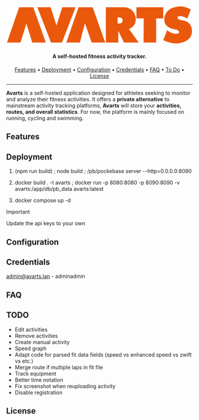 <h1 align="center">
  <br>
  <img src="/static/avarts.svg" alt="Avarts" width="500">
</h1>

<h4 align="center">A self-hosted fitness activity tracker.</h4>

<p align="center">
  <a href="#features">Features</a> •
  <a href="#deployment">Deployment</a> •
  <a href="#configuration">Configuration</a> •
  <a href="#credentials">Credentials</a> •
  <a href="#FAQ">FAQ</a> •
  <a href="#TODO">To Do</a> •
  <a href="#license">License</a>
</p>

---

<b>Avarts</b> is a self-hosted application designed for athletes seeking to monitor and analyze their fitness activities.
It offers a <b>private alternative</b> to mainstream activity tracking platforms, <b>Avarts</b> will store your <b>activities, routes, and overall statistics</b>.
For now, the platform is mainly focused on running, cycling and swimming.
</td></tr></table>

## Features

## Deployment

1. (npm run build) ; node build ; /pb/pockebase server --http=0.0.0.0:8090

2. docker build . -t avarts ; docker run -p 8080:8080 -p 8090:8090 -v avarts:/app/db/pb_data avarts:latest

3. docker compose up -d

> [!IMPORTANT]
> Update the api keys to your own

## Configuration


## Credentials
admin@avarts.lan - adminadmin

## FAQ

## TODO
- Edit activities
- Remove activities
- Create manual activity
- Speed graph
- Adapt code for parsed fit data fields (speed vs enhanced speed vs zwift vs etc.)
- Merge route if multiple laps in fit file
- Track equipment
- Better time notation
- Fix screenshot when reuploading activity
- Disable registration

## License
